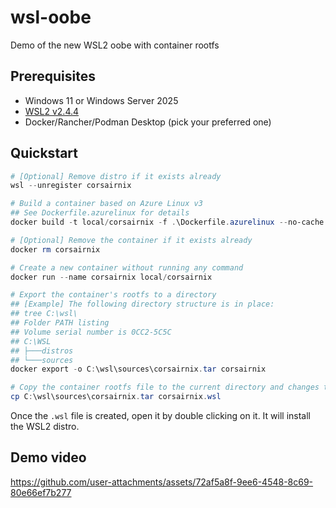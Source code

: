 # wsl-oobe
 
Demo of the new WSL2 oobe with container rootfs

## Prerequisites

- Windows 11 or Windows Server 2025
- [WSL2 v2.4.4](https://github.com/microsoft/WSL/releases/tag/2.4.4)
- Docker/Rancher/Podman Desktop (pick your preferred one)

## Quickstart

```powershell
# [Optional] Remove distro if it exists already
wsl --unregister corsairnix

# Build a container based on Azure Linux v3
## See Dockerfile.azurelinux for details
docker build -t local/corsairnix -f .\Dockerfile.azurelinux --no-cache .

# [Optional] Remove the container if it exists already
docker rm corsairnix

# Create a new container without running any command
docker run --name corsairnix local/corsairnix

# Export the container's rootfs to a directory
## [Example] The following directory structure is in place:
## tree C:\wsl\
## Folder PATH listing
## Volume serial number is 0CC2-5C5C
## C:\WSL
## ├───distros
## └───sources
docker export -o C:\wsl\sources\corsairnix.tar corsairnix

# Copy the container rootfs file to the current directory and changes the extension to `.wsl`
cp C:\wsl\sources\corsairnix.tar corsairnix.wsl
```

Once the `.wsl` file is created, open it by double clicking on it. It will install the WSL2 distro.

## Demo video

https://github.com/user-attachments/assets/72af5a8f-9ee6-4548-8c69-80e66ef7b277
